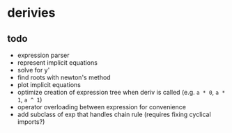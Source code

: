 # derivies

## todo

* expression parser
* represent implicit equations
* solve for y'
* find roots with newton's method
* plot implicit equations
* optimize creation of expression tree when deriv is called (e.g. `a * 0`, `a * 1`, `a ^ 1`)
* operator overloading between expression for convenience
* add subclass of exp that handles chain rule (requires fixing cyclical imports?)

